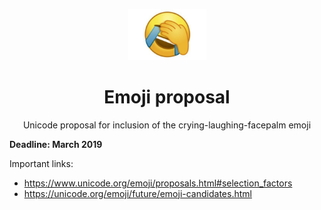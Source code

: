 <p align="center">
  <img
    src="https://raw.githubusercontent.com/corollari/crying-laughing-facepalm-emoji/master/wechat-emoji.jpg"
    width="125px"
  >
</p>

<h1 align="center">Emoji proposal</h1>

<p align="center">
  Unicode proposal for inclusion of the crying-laughing-facepalm emoji
</p>

**Deadline: March 2019**

Important links:
- <https://www.unicode.org/emoji/proposals.html#selection_factors>
- <https://unicode.org/emoji/future/emoji-candidates.html>
